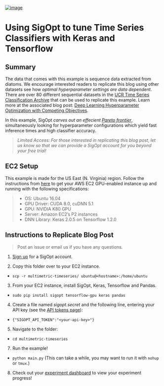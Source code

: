 [![image](https://sigopt.com/static/img/SigOpt_logo_horiz.png?raw=true)](https://sigopt.com)

# Using SigOpt to tune Time Series Classifiers with Keras and Tensorflow


## Summary

The data that comes with this example is sequence data extracted from diatoms. We encourage interested readers to replicate this blog using other datasets see how _optimal hyperparameter settings are data dependent_. There are over 80 different sequential datasets in the [UCR Time Series Classification Archive](http://www.cs.ucr.edu/~eamonn/time_series_data/) that can be used to replicate this example. Learn more at the associated blog post: [Deep Learning Hyperparameter Optimization with Competing Objectives](https://devblogs.nvidia.com/parallelforall/sigopt-deep-learning-hyperparameter-optimization/).

In this example, SigOpt _carves out an effecient [Pareto frontier](https://en.wikipedia.org/wiki/Pareto_efficiency)_, simultaneously looking for hyperparameter configurations which yield fast inference times and high classifier accuracy.

> _Limited Access: For those interested in replicating this blog post, let us know so that we can provide a SigOpt account for you beyond your free trial!_


## EC2 Setup

This example is made for the US East (N. Virginia) region. Follow the instructions from [here](../dnn-tuning-nvidia-mxnet) to get your AWS EC2 GPU-enabled instance up and running with the following specifications:

  > - OS: Ubuntu 16.04
  > - GPU Driver: CUDA 8.0, cuDNN 5.1
  > - GPU: NVIDIA K80 GPU
  > - Server: Amazon EC2’s P2 instances
  > - DNN Library: Keras 2.0.5 on Tensorflow 1.2.0

## Instructions to Replicate Blog Post

> Post an issue or email us if you have any questions.

1. [Sign up](http://sigopt.com/signup) for a SigOpt account.

2. Copy this folder over to your EC2 instance.

  - `scp -r multimetric-timeseries/ ubuntu@<hostname>:/home/ubuntu`

3. From your EC2 instance, install SigOpt, Keras, Tensorflow and Pandas.

  - `sudo pip install sigopt tensorflow-gpu keras pandas`

4. Create a file named _sigopt.secret_ and the following line, entering your API key (see the [API tokens page](http://www.sigopt.com/tokens)):

  - `{"SIGOPT_API_TOKEN":"<your-api-key>"}`

5. Navigate to the folder:

  - `cd multimetric-timeseries`

7. Run the example!

  - `python main.py` (This can take a while, you may want to run it with `nohup` or `tmux`.)

8. Check out your [experiment dashboard](http://www.sigopt.com/experiments) to view your experiment progress!
